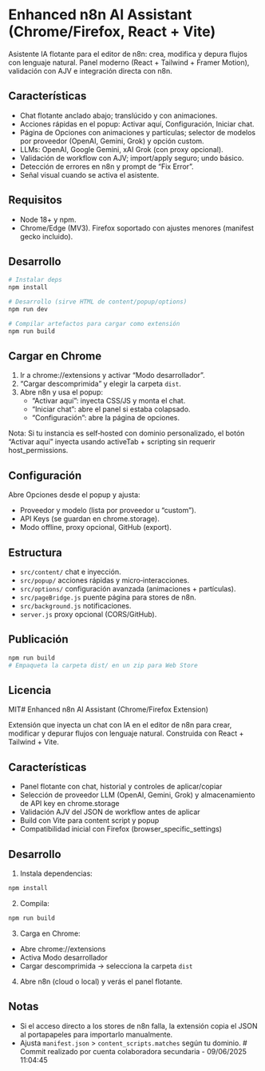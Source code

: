 # Enhanced n8n AI Assistant (Chrome/Firefox, React + Vite)

Asistente IA flotante para el editor de n8n: crea, modifica y depura flujos con lenguaje natural. Panel moderno (React + Tailwind + Framer Motion), validación con AJV e integración directa con n8n.

## Características
- Chat flotante anclado abajo; translúcido y con animaciones.
- Acciones rápidas en el popup: Activar aquí, Configuración, Iniciar chat.
- Página de Opciones con animaciones y partículas; selector de modelos por proveedor (OpenAI, Gemini, Grok) y opción custom.
- LLMs: OpenAI, Google Gemini, xAI Grok (con proxy opcional).
- Validación de workflow con AJV; import/apply seguro; undo básico.
- Detección de errores en n8n y prompt de “Fix Error”.
- Señal visual cuando se activa el asistente.

## Requisitos
- Node 18+ y npm.
- Chrome/Edge (MV3). Firefox soportado con ajustes menores (manifest gecko incluido).

## Desarrollo
```powershell
# Instalar deps
npm install

# Desarrollo (sirve HTML de content/popup/options)
npm run dev

# Compilar artefactos para cargar como extensión
npm run build
```

## Cargar en Chrome
1. Ir a chrome://extensions y activar “Modo desarrollador”.
2. “Cargar descomprimida” y elegir la carpeta `dist`.
3. Abre n8n y usa el popup:
   - “Activar aquí”: inyecta CSS/JS y monta el chat.
   - “Iniciar chat”: abre el panel si estaba colapsado.
   - “Configuración”: abre la página de opciones.

Nota: Si tu instancia es self‑hosted con dominio personalizado, el botón “Activar aquí” inyecta usando activeTab + scripting sin requerir host_permissions.

## Configuración
Abre Opciones desde el popup y ajusta:
- Proveedor y modelo (lista por proveedor u “custom”).
- API Keys (se guardan en chrome.storage).
- Modo offline, proxy opcional, GitHub (export).

## Estructura
- `src/content/` chat e inyección.
- `src/popup/` acciones rápidas y micro‑interacciones.
- `src/options/` configuración avanzada (animaciones + partículas).
- `src/pageBridge.js` puente página para stores de n8n.
- `src/background.js` notificaciones.
- `server.js` proxy opcional (CORS/GitHub).

## Publicación
```powershell
npm run build
# Empaqueta la carpeta dist/ en un zip para Web Store
```

## Licencia
MIT# Enhanced n8n AI Assistant (Chrome/Firefox Extension)

Extensión que inyecta un chat con IA en el editor de n8n para crear, modificar y depurar flujos con lenguaje natural. Construida con React + Tailwind + Vite.

## Características
- Panel flotante con chat, historial y controles de aplicar/copiar
- Selección de proveedor LLM (OpenAI, Gemini, Grok) y almacenamiento de API key en chrome.storage
- Validación AJV del JSON de workflow antes de aplicar
- Build con Vite para content script y popup
- Compatibilidad inicial con Firefox (browser_specific_settings)

## Desarrollo
1. Instala dependencias:
```powershell
npm install
```
2. Compila:
```powershell
npm run build
```
3. Carga en Chrome:
- Abre chrome://extensions
- Activa Modo desarrollador
- Cargar descomprimida -> selecciona la carpeta `dist`

4. Abre n8n (cloud o local) y verás el panel flotante.

## Notas
- Si el acceso directo a los stores de n8n falla, la extensión copia el JSON al portapapeles para importarlo manualmente.
- Ajusta `manifest.json` > `content_scripts.matches` según tu dominio.
#   C o m m i t   r e a l i z a d o   p o r   c u e n t a   c o l a b o r a d o r a   s e c u n d a r i a   -   0 9 / 0 6 / 2 0 2 5   1 1 : 0 4 : 4 5  
 